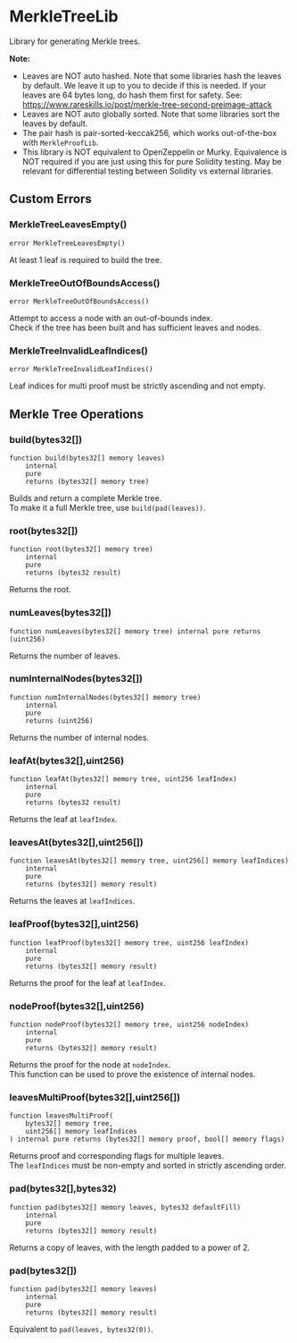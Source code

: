 # MerkleTreeLib

Library for generating Merkle trees.


<b>Note:</b>

- Leaves are NOT auto hashed. Note that some libraries hash the leaves by default.
We leave it up to you to decide if this is needed.
If your leaves are 64 bytes long, do hash them first for safety.
See: https://www.rareskills.io/post/merkle-tree-second-preimage-attack
- Leaves are NOT auto globally sorted. Note that some libraries sort the leaves by default.
- The pair hash is pair-sorted-keccak256, which works out-of-the-box with `MerkleProofLib`.
- This library is NOT equivalent to OpenZeppelin or Murky.
Equivalence is NOT required if you are just using this for pure Solidity testing.
May be relevant for differential testing between Solidity vs external libraries.



<!-- customintro:start --><!-- customintro:end -->

## Custom Errors

### MerkleTreeLeavesEmpty()

```solidity
error MerkleTreeLeavesEmpty()
```

At least 1 leaf is required to build the tree.

### MerkleTreeOutOfBoundsAccess()

```solidity
error MerkleTreeOutOfBoundsAccess()
```

Attempt to access a node with an out-of-bounds index.   
Check if the tree has been built and has sufficient leaves and nodes.

### MerkleTreeInvalidLeafIndices()

```solidity
error MerkleTreeInvalidLeafIndices()
```

Leaf indices for multi proof must be strictly ascending and not empty.

## Merkle Tree Operations

### build(bytes32[])

```solidity
function build(bytes32[] memory leaves)
    internal
    pure
    returns (bytes32[] memory tree)
```

Builds and return a complete Merkle tree.   
To make it a full Merkle tree, use `build(pad(leaves))`.

### root(bytes32[])

```solidity
function root(bytes32[] memory tree)
    internal
    pure
    returns (bytes32 result)
```

Returns the root.

### numLeaves(bytes32[])

```solidity
function numLeaves(bytes32[] memory tree) internal pure returns (uint256)
```

Returns the number of leaves.

### numInternalNodes(bytes32[])

```solidity
function numInternalNodes(bytes32[] memory tree)
    internal
    pure
    returns (uint256)
```

Returns the number of internal nodes.

### leafAt(bytes32[],uint256)

```solidity
function leafAt(bytes32[] memory tree, uint256 leafIndex)
    internal
    pure
    returns (bytes32 result)
```

Returns the leaf at `leafIndex`.

### leavesAt(bytes32[],uint256[])

```solidity
function leavesAt(bytes32[] memory tree, uint256[] memory leafIndices)
    internal
    pure
    returns (bytes32[] memory result)
```

Returns the leaves at `leafIndices`.

### leafProof(bytes32[],uint256)

```solidity
function leafProof(bytes32[] memory tree, uint256 leafIndex)
    internal
    pure
    returns (bytes32[] memory result)
```

Returns the proof for the leaf at `leafIndex`.

### nodeProof(bytes32[],uint256)

```solidity
function nodeProof(bytes32[] memory tree, uint256 nodeIndex)
    internal
    pure
    returns (bytes32[] memory result)
```

Returns the proof for the node at `nodeIndex`.   
This function can be used to prove the existence of internal nodes.

### leavesMultiProof(bytes32[],uint256[])

```solidity
function leavesMultiProof(
    bytes32[] memory tree,
    uint256[] memory leafIndices
) internal pure returns (bytes32[] memory proof, bool[] memory flags)
```

Returns proof and corresponding flags for multiple leaves.   
The `leafIndices` must be non-empty and sorted in strictly ascending order.

### pad(bytes32[],bytes32)

```solidity
function pad(bytes32[] memory leaves, bytes32 defaultFill)
    internal
    pure
    returns (bytes32[] memory result)
```

Returns a copy of leaves, with the length padded to a power of 2.

### pad(bytes32[])

```solidity
function pad(bytes32[] memory leaves)
    internal
    pure
    returns (bytes32[] memory result)
```

Equivalent to `pad(leaves, bytes32(0))`.